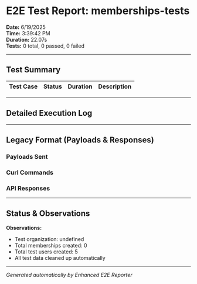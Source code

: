 # E2E Test Report: memberships-tests

**Date:** 6/19/2025  
**Time:** 3:39:42 PM  
**Duration:** 22.07s  
**Tests:** 0 total, 0 passed, 0 failed  

---

## Test Summary

| Test Case | Status | Duration | Description |
|-----------|--------|----------|-------------|


---

## Detailed Execution Log



---

## Legacy Format (Payloads & Responses)

### Payloads Sent


### Curl Commands


### API Responses


---

## Status & Observations



**Observations:**
- Test organization: undefined
- Total memberships created: 0
- Total test users created: 5
- All test data cleaned up automatically

---
*Generated automatically by Enhanced E2E Reporter*
